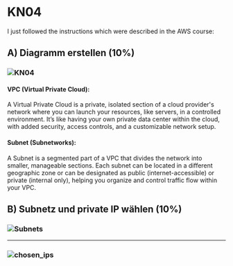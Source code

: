 # KN04

I just followed the instructions which were described in the AWS course:

## A) Diagramm erstellen (10%)
### ![KN04](https://github.com/user-attachments/assets/b16e6741-9568-4b60-8666-b3957138debb)

#### VPC (Virtual Private Cloud):
A Virtual Private Cloud is a private, isolated section of a cloud provider's network where you can launch your resources, like servers, in a controlled environment. It’s like having your own private data center within the cloud, with added security, access controls, and a customizable network setup.

#### Subnet (Subnetworks):
A Subnet is a segmented part of a VPC that divides the network into smaller, manageable sections. Each subnet can be located in a different geographic zone or can be designated as public (internet-accessible) or private (internal only), helping you organize and control traffic flow within your VPC.

## B) Subnetz und private IP wählen (10%)
### ![Subnets](https://github.com/user-attachments/assets/05dd7873-d586-4233-8e22-1aefc36a0fb6)
---
### ![chosen_ips](https://github.com/user-attachments/assets/60d48a01-ee79-491b-9d1e-6fbb1d82891f)
